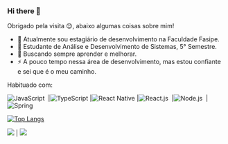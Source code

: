 ### Hi there 👋
Obrigado pela visita 😊, abaixo algumas coisas sobre mim!

- 🔭 Atualmente sou estagiário de desenvolvimento na Faculdade Fasipe.
- 🌱 Estudante de Análise e Desenvolvimento de Sistemas, 5° Semestre.
- 🤔 Buscando sempre aprender e melhorar.
- ⚡ A pouco tempo nessa área de desenvolvimento, mas estou confiante e sei que é o meu caminho.

Habituado com:

![JavaScript](https://img.shields.io/badge/-JavaScript-F7DF1E?style=for-the-badge&logo=javascript&labelColor=0D1117)&nbsp;
|![TypeScript](https://img.shields.io/badge/-TypeScript-007ACC?style=for-the-badge&logo=typescript&labelColor=0D1117)
|![React Native](https://img.shields.io/badge/-React_Native-61DAFB?style=for-the-badge&logo=react&labelColor=0D1117)
|![React.js](https://img.shields.io/badge/-React.js-61DAFB?style=for-the-badge&logo=react&labelColor=0D1117)&nbsp;
|![Node.js](https://img.shields.io/badge/-Node.js-43853D?style=for-the-badge&logo=node.js&labelColor=0D1117)&nbsp;
|![Spring](https://img.shields.io/badge/-JAVA-6DB33F?style=for-the-badge&logo=springboot&labelColor=0D1117)




[![Top Langs](https://github-readme-stats.vercel.app/api/top-langs/?username=anuraghazra&layout=compact&theme=dark)](https://github.com/anuraghazra/github-readme-stats)


<a href="https://instagram.com/iago2p"><img src="https://img.shields.io/badge/Instagram-E4405F?style=for-the-badge&logo=instagram&logoColor=white" /></a> | <a href="https://www.linkedin.com/in/iago-ferreira-aparecido-738bb0232/"><img src="https://img.shields.io/badge/LinkedIn-0077B5?style=for-the-badge&logo=linkedin&logoColor=white" /></a>
